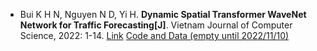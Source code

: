 * Bui K H N, Nguyen N D, Yi H. <b>Dynamic Spatial Transformer WaveNet Network for Traffic Forecasting[J]</b>. Vietnam Journal of Computer Science, 2022: 1-14. [Link](https://www.worldscientific.com/doi/abs/10.1142/S2196888822500324) [Code and Data (empty until 2022/11/10)](https://github.com/BuiKhacHoaiNam/UVDS-TrafficDataset)
